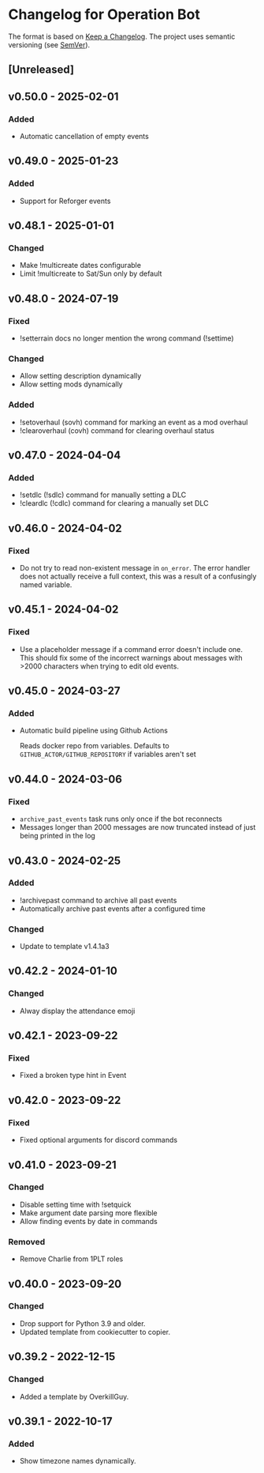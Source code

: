 # Changelog for Operation Bot

The format is based on [Keep a Changelog](https://keepachangelog.com/en/1.0.0/).
The project uses semantic versioning (see [SemVer](https://semver.org)).

## [Unreleased]

## v0.50.0 - 2025-02-01

### Added

- Automatic cancellation of empty events

## v0.49.0 - 2025-01-23

### Added

- Support for Reforger events

## v0.48.1 - 2025-01-01

### Changed

- Make !multicreate dates configurable
- Limit !multicreate to Sat/Sun only by default

## v0.48.0 - 2024-07-19

### Fixed

- !setterrain docs no longer mention the wrong command (!settime)

### Changed

- Allow setting description dynamically
- Allow setting mods dynamically

### Added

- !setoverhaul (sovh) command for marking an event as a mod overhaul
- !clearoverhaul (covh) command for clearing overhaul status

## v0.47.0 - 2024-04-04

### Added

- !setdlc (!sdlc) command for manually setting a DLC
- !cleardlc (!cdlc) command for clearing a manually set DLC

## v0.46.0 - 2024-04-02

### Fixed

- Do not try to read non-existent message in `on_error`. The error handler does
  not actually receive a full context, this was a result of a confusingly named
  variable.

## v0.45.1 - 2024-04-02

### Fixed

- Use a placeholder message if a command error doesn't include one. This
  should fix some of the incorrect warnings about messages with >2000
  characters when trying to edit old events.

## v0.45.0 - 2024-03-27

### Added

- Automatic build pipeline using Github Actions

  Reads docker repo from variables. Defaults to
  `GITHUB_ACTOR/GITHUB_REPOSITORY` if variables aren't set

## v0.44.0 - 2024-03-06

### Fixed

- `archive_past_events` task runs only once if the bot reconnects
- Messages longer than 2000 messages are now truncated instead of just being
  printed in the log

## v0.43.0 - 2024-02-25

### Added

- !archivepast command to archive all past events
- Automatically archive past events after a configured time

### Changed

- Update to template v1.4.1a3

## v0.42.2 - 2024-01-10

### Changed

- Alway display the attendance emoji

## v0.42.1 - 2023-09-22

### Fixed

- Fixed a broken type hint in Event

## v0.42.0 - 2023-09-22

### Fixed

- Fixed optional arguments for discord commands

## v0.41.0 - 2023-09-21

### Changed

- Disable setting time with !setquick
- Make argument date parsing more flexible
- Allow finding events by date in commands

### Removed

- Remove Charlie from 1PLT roles

## v0.40.0 - 2023-09-20

### Changed

- Drop support for Python 3.9 and older.
- Updated template from cookiecutter to copier.

## v0.39.2 - 2022-12-15

### Changed

- Added a template by OverkillGuy.

## v0.39.1 - 2022-10-17

### Added

- Show timezone names dynamically.

